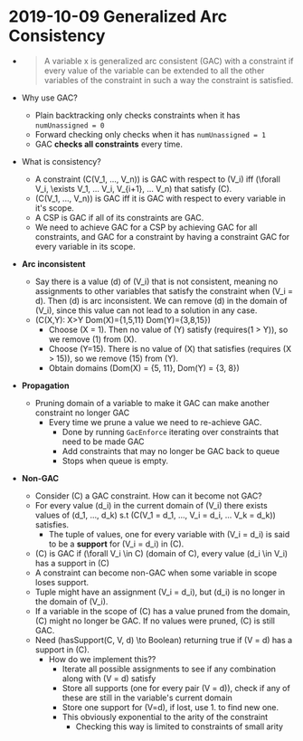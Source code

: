 # 2019-10-09 Generalized Arc Consistency

* > A variable x is generalized arc consistent (GAC) with a constraint if every value of the variable can be extended to all the other variables of the constraint in such a way the constraint is satisfied.

* Why use GAC?
  * Plain backtracking only checks constraints when it has `numUnassigned = 0`
  * Forward checking only checks when it has `numUnassigned = 1`
  * GAC **checks all constraints** every time.
* What is consistency?
  * A constraint \(C(V_1, ..., V_n)\) is GAC with respect to \(V_i\) iff \(\forall V_i, \exists V_1, ... V_i, V_{i+1}, ... V_n\) that satisfy \(C\).
  * \(C(V_1, ..., V_n)\) is GAC iff it is GAC with respect to every variable in it's scope.
  * A CSP is GAC if all of its constraints are GAC.
  * We need to achieve GAC for a CSP by achieving GAC for all constraints, and GAC for a constraint by having a constraint GAC for every variable in its scope.
* **Arc inconsistent**
  * Say there is a value \(d\) of \(V_i\) that is not consistent, meaning no assignments to other variables that satisfy the constraint when \(V_i = d\). Then \(d\) is arc inconsistent. We can remove \(d\) in the domain of \(V_i\), since this value can not lead to a solution in any case.
  * \(C(X,Y): X>Y Dom(X)=\{1,5,11\} Dom(Y)=\{3,8,15\}\)
    * Choose \(X = 1\). Then no value of \(Y\) satisfy (requires\(1 > Y\)), so we remove \(1\) from \(X\).
    * Choose \(Y=15\). There is no value of \(X\) that satisfies (requires \(X > 15\)), so we remove \(15\) from \(Y\).
    * Obtain domains \(Dom(X) = \{5, 11\}, Dom(Y) = \{3, 8\}\)
* **Propagation**
  * Pruning domain of a variable to make it GAC can make another constraint no longer GAC
    * Every time we prune a value we need to re-achieve GAC.
      * Done by running `GacEnforce` iterating over constraints that need to be made GAC 
      * Add constraints that may no longer be GAC back to queue
      * Stops when queue is empty.
* **Non-GAC**
  * Consider \(C\) a GAC constraint. How can it become not GAC?
  * For every value \(d_i\) in the current domain of \(V_i\) there exists values of \(d_1, ..., d_k\) s.t \(C(V_1 = d_1, ..., V_i = d_i, ... V_k = d_k)\) satisfies.
    * The tuple of values, one for every variable with \(V_i = d_i\) is said to be a **support** for \(V_i = d_i\) in \(C\).
  * \(C\) is GAC if \(\forall V_i \in C\) (domain of C), every value \(d_i \in V_i\) has a support in \(C\)
  * A constraint can become non-GAC when some variable in scope loses support.
  * Tuple might have an assignment \(V_i = d_i\), but \(d_i\) is no longer in the domain of \(V_i\).
  * If a variable in the scope of \(C\) has a value pruned from the domain, \(C\) might no longer be GAC. If no values were pruned, \(C\) is still GAC.
  * Need \(hasSupport(C, V, d) \to Boolean\) returning true if \(V = d\) has a support in \(C\).
    * How do we implement this??
      * Iterate all possible assignments to see if any combination along with \(V = d\) satisfy
      * Store all supports (one for every pair \(V = d\)), check if any of these are still in the variable's current domain
      * Store one support for \(V=d\), if lost, use 1. to find  new one.
      * This obviously exponential to the arity of the constraint
        * Checking this way is limited to constraints of small arity